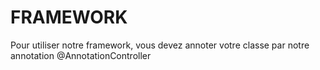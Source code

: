 # FRAMEWORK
 Pour utiliser notre framework, vous devez annoter votre classe par notre annotation @AnnotationController
